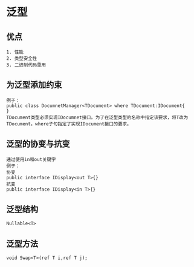 # 泛型

## 优点

    1. 性能
    2. 类型安全性
    3. 二进制代码重用

## 为泛型添加约束

    例子：
    public class DocumnetManager<TDocument> where TDocument:IDocument{
    }
    TDocument类型必须实现IDocumnet接口。为了在泛型类型的名称中指定该要求，将T改为TDocument。where子句指定了实现IDocument接口的要求。

## 泛型的协变与抗变

    通过使用in和out关键字
    例子：
    协变
    public interface IDisplay<out T>{}
    抗变
    public interface IDisplay<in T>{}

## 泛型结构

    Nullable<T>

## 泛型方法

    void Swap<T>(ref T i,ref T j);
